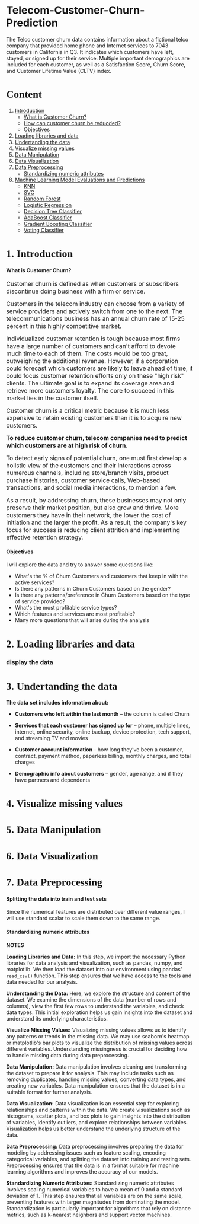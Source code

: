 # Telecom-Customer-Churn-Prediction
The Telco customer churn data contains information about a fictional telco company that provided home phone and Internet services to 7043 customers in California in Q3. It indicates which customers have left, stayed, or signed up for their service. Multiple important demographics are included for each customer, as well as a Satisfaction Score, Churn Score, and Customer Lifetime Value (CLTV) index.


# <span style="font-family:serif; font-size:28px;"> Content</span>

1. [Introduction](#1)
    * [What is Customer Churn?](#2)
    * [How can customer churn be reducded?](#3)
    * [Objectives](#4)
2. [Loading libraries and data](#5)
3. [Undertanding the data](#6)
4. [Visualize missing values](#7)
5. [Data Manipulation](#8)
6. [Data Visualization](#9)
7. [Data Preprocessing](#10)
   * [Standardizing numeric attributes](#111)
8. [Machine Learning Model Evaluations and Predictions](#11)
   * [KNN](#101)
   * [SVC](#102)
   * [Random Forest](#103)
   * [Logistic Regression](#104)
   * [Decision Tree Classifier](#105)
   * [AdaBoost Classifier](#106)
   * [Gradient Boosting Classifier](#107)
   * [Voting Classifier](#108)



<a id = "1" ></a>
# <span style="font-family:serif; font-size:28px;"> 1. Introduction</span>
<a id = "introduction" ></a>


<a id = "2" ></a>
#### <b>What is Customer Churn?</b>
<span style="font-size:16px;">  Customer churn is defined as when customers or subscribers discontinue doing business with a firm or service. </span>

<span style="font-size:16px;"> Customers in the telecom industry can choose from a variety of service providers and actively switch from one to the next. The telecommunications business has an annual churn rate of 15-25 percent in this highly competitive market.</span>

<span style="font-size:16px;"> Individualized customer retention is tough because most firms have a large number of customers and can't afford to devote much time to each of them. The costs would be too great, outweighing the additional revenue. However, if a corporation could forecast which customers are likely to leave ahead of time, it could focus customer retention efforts only on these "high risk" clients. The ultimate goal is to expand its coverage area and retrieve more
customers loyalty. The core to succeed in this market lies in the customer itself. 
</span>

<span style="font-size:16px;"> Customer churn is a critical metric because it is much less expensive to retain existing customers than it is to acquire new customers.</span>

<a id="churn"></a>
<a id = "3" ></a>

<span style="font-size:16px;"><b>To reduce customer churn, telecom companies need to predict which customers are at high risk of churn.</b></span> 

<span style="font-size:16px;"> To detect early signs of potential churn, one must first develop a holistic view of the customers and their interactions across numerous channels, including store/branch visits, product purchase histories, customer service calls, Web-based transactions, and social media interactions, to mention a few. </span> 

<span style="font-size:16px;">As a result, by addressing churn, these businesses may not only preserve their market position, but also grow and thrive. More customers they have in their network, the lower the cost of initiation and the larger the profit. As a result, the company's key focus for success is reducing client attrition and implementing effective retention strategy. </span> 
<a id="reduce"></a>

<a id = "4" ></a>
#### <b> Objectives</b>
I will explore the data and try to answer some questions like:
* What's the % of Churn Customers and customers that keep in with the active services?
* Is there any patterns in Churn Customers based on the gender?
* Is there any patterns/preference in Churn Customers based on the type of service provided?
* What's the most profitable service types?
* Which features and services are most profitable?
* Many more questions that will arise during the analysis
<a id="objective"></a>

<a id = "5" ></a>
# <span style="font-family:serif; font-size:28px;"> 2. Loading libraries and data</span>
<a id="loading"></a>

### display the data

<a id = "6" ></a>
# <span style="font-family:serif; font-size:28px;"> 3. Undertanding the data</span>
<a id = "Undertanding the data" ></a>

**The data set includes information about:**
* **Customers who left within the last month** – the column is called Churn

* **Services that each customer has signed up for** – phone, multiple lines, internet, online security, online backup, device protection, tech support, and streaming TV and movies

* **Customer account information** - how long they’ve been a customer, contract, payment method, paperless billing, monthly charges, and total charges

* **Demographic info about customers** – gender, age range, and if they have partners and dependents

<a id = "7" ></a>
# <span style="font-family:serif; font-size:28px;"> 4. Visualize missing values </span>
<a id = "missingvalue" ></a>


<a id = "8" ></a>
# <span style="font-family:serif; font-size:28px;"> 5. Data Manipulation </span>
<a id = "8" ></a>


<a id = "9" ></a>
# <span style="font-family:serif; font-size:28px;"> 6. Data Visualization </span>
<a id = "datavisualization" ></a>


<a id = "10" ></a>
# <span style="font-family:serif; font-size:28px;"> 7. Data Preprocessing</span>
<a id = "datapreprocessing" ></a>

<a id = "1111" ></a>
#### **Splitting the data into train and test sets**
<a id = "Split" ></a>

Since the numerical features are distributed over different value ranges, I will use standard scalar to scale them down to the same range.
<a id = "111" ></a>
#### **Standardizing numeric attributes**
<a id = "Standardizing" ></a>
**NOTES**

**Loading Libraries and Data:**
In this step, we import the necessary Python libraries for data analysis and visualization, such as pandas, numpy, and matplotlib. We then load the dataset into our environment using pandas' `read_csv()` function. This step ensures that we have access to the tools and data needed for our analysis.

**Understanding the Data:**
Here, we explore the structure and content of the dataset. We examine the dimensions of the data (number of rows and columns), view the first few rows to understand the variables, and check data types. This initial exploration helps us gain insights into the dataset and understand its underlying characteristics.

**Visualize Missing Values:**
Visualizing missing values allows us to identify any patterns or trends in the missing data. We may use seaborn's heatmap or matplotlib's bar plots to visualize the distribution of missing values across different variables. Understanding missingness is crucial for deciding how to handle missing data during data preprocessing.

**Data Manipulation:**
Data manipulation involves cleaning and transforming the dataset to prepare it for analysis. This may include tasks such as removing duplicates, handling missing values, converting data types, and creating new variables. Data manipulation ensures that the dataset is in a suitable format for further analysis.

**Data Visualization:**
Data visualization is an essential step for exploring relationships and patterns within the data. We create visualizations such as histograms, scatter plots, and box plots to gain insights into the distribution of variables, identify outliers, and explore relationships between variables. Visualization helps us better understand the underlying structure of the data.

**Data Preprocessing:**
Data preprocessing involves preparing the data for modeling by addressing issues such as feature scaling, encoding categorical variables, and splitting the dataset into training and testing sets. Preprocessing ensures that the data is in a format suitable for machine learning algorithms and improves the accuracy of our models.

**Standardizing Numeric Attributes:**
Standardizing numeric attributes involves scaling numerical variables to have a mean of 0 and a standard deviation of 1. This step ensures that all variables are on the same scale, preventing features with larger magnitudes from dominating the model. Standardization is particularly important for algorithms that rely on distance metrics, such as k-nearest neighbors and support vector machines.

